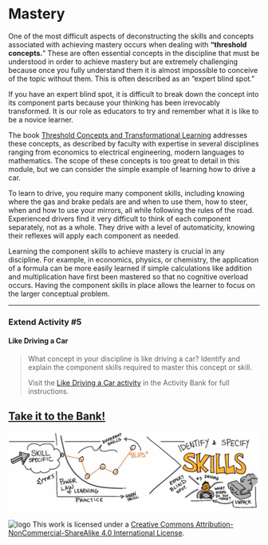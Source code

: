 # Mastery

One of the most difficult aspects of deconstructing the skills and concepts associated with achieving mastery occurs when dealing with **“threshold concepts.**” These are often essential concepts in the discipline that must be understood in order to achieve mastery but are extremely challenging because once you fully understand them it is almost impossible to conceive of the topic without them. This is often described as an “expert blind spot.”

If you have an expert blind spot, it is difficult to break down the concept into its component parts because your thinking has been irrevocably transformed. It is our role as educators to try and remember what it is like to be a novice learner.

The book [Threshold Concepts and Transformational Learning](https://waikato.primo.exlibrisgroup.com/permalink/64WAIKATO_INST/10hutka/alma9917500433203401) addresses these concepts, as described by faculty with expertise in several disciplines ranging from economics to electrical engineering, modern languages to mathematics. The scope of these concepts is too great to detail in this module, but we can consider the simple example of learning how to drive a car.

To learn to drive, you require many component skills, including knowing where the gas and brake pedals are and when to use them, how to steer, when and how to use your mirrors, all while following the rules of the road. Experienced drivers find it very difficult to think of each component separately, not as a whole. They drive with a level of automaticity, knowing their reflexes will apply each component as needed.

Learning the component skills to achieve mastery is crucial in any discipline. For example, in economics, physics, or chemistry, the application of a formula can be more easily learned if simple calculations like addition and multiplication have first been mastered so that no cognitive overload occurs. Having the component skills in place allows the learner to focus on the larger conceptual problem.

***
### Extend Activity #5
#### Like Driving a Car
>
>What concept in your discipline is like driving a car? Identify and explain the component skills required to master this concept or skill.
>
>Visit the [Like Driving a Car activity](https://elearn.waikato.ac.nz/mod/forum/view.php?id=1601368) in the Activity Bank for full instructions.
>

[Take it to the Bank!](https://elearn.waikato.ac.nz/mod/forum/view.php?id=1601368 ':class=button')
---

![What skills are required to master a concept or skill?  Describe all the specific skills and provide ways for students to practice these skills.](images/teacher-for-learning-mastery-skills.jpg)

![logo](https://i.creativecommons.org/l/by-nc-sa/4.0/88x31.png) This work is licensed under a [Creative Commons Attribution-NonCommercial-ShareAlike 4.0 International License](https://creativecommons.org/licenses/by-nc-sa/4.0/).
